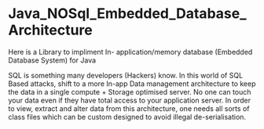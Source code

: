 # Java_NOSql_Embedded_Database_Architecture
Here is a Library to impliment In- application/memory database (Embedded Database System) for Java 

SQL is something many developers (Hackers) know. In this world of SQL Based attacks, shift to a more In-app Data management architecture to keep the data in a single compute + Storage optimised server. No one can touch your data even if they have total access to your application server. In order to view, extract and alter data from this architecture, one needs all sorts of class files which can be custom designed to avoid illegal de-serialisation.
